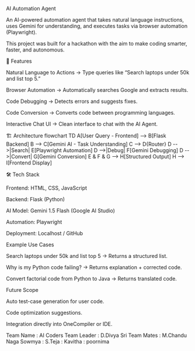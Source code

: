 AI Automation Agent

An AI-powered automation agent that takes natural language instructions, uses Gemini for understanding, and executes tasks via browser automation (Playwright).

This project was built for a hackathon with the aim to make coding smarter, faster, and autonomous.

🚀 Features

Natural Language to Actions → Type queries like “Search laptops under 50k and list top 5.”

Browser Automation → Automatically searches Google and extracts results.

Code Debugging → Detects errors and suggests fixes.

Code Conversion → Converts code between programming languages.

Interactive Chat UI → Clean interface to chat with the AI Agent.

🏗️ Architecture
flowchart TD
    A[User Query - Frontend] --> B[Flask Backend]
    B --> C[Gemini AI - Task Understanding]
    C --> D{Router}
    D -->|Search| E[Playwright Automation]
    D -->|Debug| F[Gemini Debugging]
    D -->|Convert| G[Gemini Conversion]
    E & F & G --> H[Structured Output]
    H --> I[Frontend Display]

🛠️ Tech Stack

Frontend: HTML, CSS, JavaScript

Backend: Flask (Python)

AI Model: Gemini 1.5 Flash (Google AI Studio)

Automation: Playwright

Deployment: Localhost / GitHub

Example Use Cases

Search laptops under 50k and list top 5 → Returns a structured list.

Why is my Python code failing? → Returns explanation + corrected code.

Convert factorial code from Python to Java → Returns translated code.

Future Scope

Auto test-case generation for user code.

Code optimization suggestions.

Integration directly into OneCompiler or IDE.

Team Name : AI Coders
Team Leader : D.Divya Sri
Team Mates : M.Chandu Naga Sowmya
           : S.Teja
           : Kavitha
           : poornima
